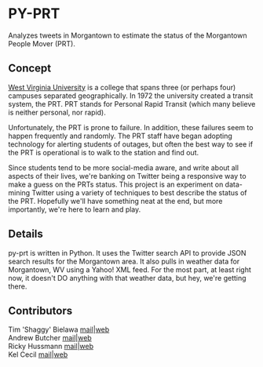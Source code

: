 # PY-PRT #

Analyzes tweets in Morgantown to estimate the status of
the Morgantown People Mover (PRT).

## Concept ##
[West Virginia University](http://wvu.edu) is a college that spans three (or
perhaps four) campuses separated geographically. In 1972 the university created
a transit system, the PRT. PRT stands for Personal Rapid Transit (which many
believe is neither personal, nor rapid).

Unfortunately, the PRT is prone to failure. In addition, these failures seem to
happen frequently and randomly. The PRT staff have began adopting technology
for alerting students of outages, but often the best way to see if the PRT is
operational is to walk to the station and find out.

Since students tend to be more social-media aware, and write about all aspects
of their lives, we're banking on Twitter being a responsive way to make a guess
on the PRTs status. This project is an experiment on data-mining Twitter using
a variety of techniques to best describe the status of the PRT. Hopefully we'll
have something neat at the end, but more importantly, we're here to learn and
play.

## Details ##
py-prt is written in Python. It uses the Twitter search API to provide JSON
search results for the Morgantown area. It also pulls in weather data for
Morgantown, WV using a Yahoo! XML feed. For the most part, at least right now,
it doesn't DO anything with that weather data, but hey, we're getting there.

## Contributors ##
Tim 'Shaggy' Bielawa [mail](mailto:timbielawa@gmail.com)|[web](https://github.com/tbielawa)  
Andrew Butcher [mail](mailto:abutcher@afrolegs.com)|[web](http://afrolegs.com)  
Ricky Hussmann [mail](ricky.hussmann@gmail.com)|[web](http://rhussmann.com)  
Kel Cecil [mail](kelcecil@praisechaos.com)|[web](http://github.com/kelcecil)  
